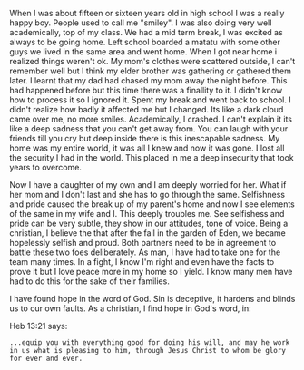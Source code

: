 <!--
.. title: broken child now man full of hope
.. slug: broken-child-now-man-full-of-hope
.. date: 2019-01-22 11:42:24 UTC+03:00
.. tags: 
.. category: 
.. link: 
.. description: 
.. type: text
-->

When I was about fifteen or sixteen years old in high school I was a really happy boy. People used to call me "smiley". I was also doing very well academically, top of my class. We had a mid term break, I was excited as always to be going home. Left school boarded a matatu with some other guys we lived in the same area and went home. When I got near home i realized things weren't ok. My mom's clothes were scattered outside, I can't remember well but I think my elder brother was gathering or gathered them later. I learnt that my dad had chased my mom away the night before. This had happened before but this time there was a finallity to it. I didn't know how to process it so I ignored it. Spent my break and went back to school. I didn't realize how badly it affected me but I changed. Its like a dark cloud came over me, no more smiles. Academically, I crashed. I can't explain it its like a deep sadness that you can't get away from. You can laugh with your friends till you cry but deep inside there is this inescapable sadness. My home was my entire world, it was all I knew and now it was gone. I lost all the security I had in the world. This placed in me a deep insecurity that took years to overcome.

Now I have a daughter of my own and I am deeply worried for her. What if her mom and I don't last and she has to go through the same. Selfishness and pride caused the break up of my parent's home and now I see elements of the same in my wife and I. This deeply troubles me. See selfishess and pride can be very subtle, they show in our attitudes, tone of voice. Being a christian, I believe the that after the fall in the garden of Eden, we became hopelessly selfish and proud. Both partners need to be in agreement to battle these two foes deliberately. As man, I have had to take one for the team many times. In a fight, I know I'm right and even have the facts to prove it but I love peace more in my home so I yield. I know many men have had to do this for the sake of their families.

I have found hope in the word of God. Sin is deceptive, it hardens and blinds us to our own faults. As a christian, I find hope in God's word, in:

Heb 13:21 says:

```
...equip you with everything good for doing his will, and may he work in us what is pleasing to him, through Jesus Christ to whom be glory for ever and ever.
```
